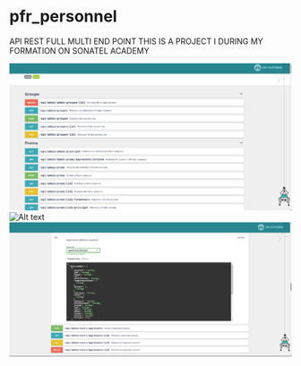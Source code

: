 # pfr_personnel
API REST FULL MULTI END POINT 
THIS IS A PROJECT I DURING MY FORMATION ON SONATEL ACADEMY

![Alt text](public/images/apiimage.png?raw=true "api interface")
![Alt text](/home/aziz/Documents/symfony/pfr_personnel/public/images/apiimg.png?raw=true "api interface")
![Alt text](public/images/apiimg1.png?raw=true "api interface")
